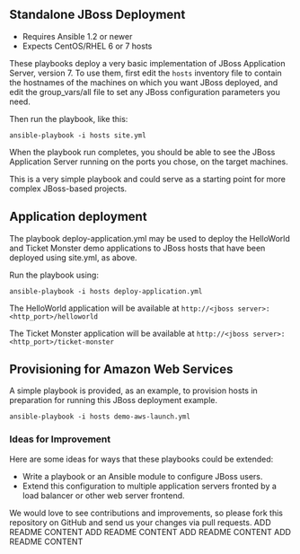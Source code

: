 ## Standalone JBoss Deployment

- Requires Ansible 1.2 or newer
- Expects CentOS/RHEL 6 or 7 hosts

These playbooks deploy a very basic implementation of JBoss Application Server,
version 7. To use them, first edit the `hosts` inventory file to contain the
hostnames of the machines on which you want JBoss deployed, and edit the 
group_vars/all file to set any JBoss configuration parameters you need.

Then run the playbook, like this:

	ansible-playbook -i hosts site.yml

When the playbook run completes, you should be able to see the JBoss
Application Server running on the ports you chose, on the target machines.

This is a very simple playbook and could serve as a starting point for more
complex JBoss-based projects. 

## Application deployment

The playbook deploy-application.yml may be used to deploy the HelloWorld and Ticket Monster demo applications to JBoss hosts that have been deployed using site.yml, as above.

Run the playbook using:

	ansible-playbook -i hosts deploy-application.yml
	
The HelloWorld application will be available at `http://<jboss server>:<http_port>/helloworld`

The Ticket Monster application will be available at `http://<jboss server>:<http_port>/ticket-monster`

## Provisioning for Amazon Web Services

A simple playbook is provided, as an example, to provision hosts in preparation for running this JBoss deployment example.

	ansible-playbook -i hosts demo-aws-launch.yml

### Ideas for Improvement

Here are some ideas for ways that these playbooks could be extended:

- Write a playbook or an Ansible module to configure JBoss users.
- Extend this configuration to multiple application servers fronted by a load
balancer or other web server frontend.

We would love to see contributions and improvements, so please fork this
repository on GitHub and send us your changes via pull requests.
ADD README CONTENT
ADD README CONTENT
ADD README CONTENT
ADD README CONTENT
